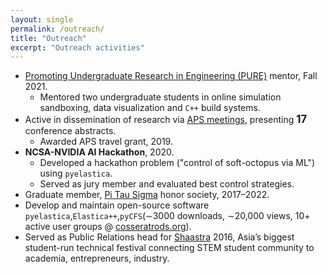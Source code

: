 ```yaml
---
layout: single
permalink: /outreach/
title: "Outreach"
excerpt: "Outreach activities"
---
```


- [Promoting Undergraduate Research in Engineering (PURE)](http://web.archive.org/web/20220102070306/https://pure.engr.illinois.edu/mentors/) mentor, Fall 2021.
	- Mentored two undergraduate students in online simulation sandboxing, data visualization and `C++` build systems.
- Active in dissemination of research via [APS meetings](https://www.aps.org/), presenting **<span style="font-size:120%;">17</span>** conference abstracts.
	- Awarded APS travel grant, 2019.
- **NCSA-NVIDIA AI Hackathon**, 2020.
	- Developed a hackathon problem ("control of soft-octopus via ML") using `pyelastica`.
	- Served as jury member and evaluated best control strategies.
- Graduate member, [Pi Tau Sigma](https://pitausigma.mechse.illinois.edu/) honor society, 2017–2022.
- Develop and maintain open-source software `pyelastica`,`Elastica++`,`pyCFS`(∼3000 downloads, ∼20,000 views, 10+ active user groups @ [cosseratrods.org](https://www.cosseratrods.org/)).
- Served as Public Relations head for [Shaastra](https://www.shaastra.org/) 2016, Asia’s biggest student-run technical festival connecting STEM student community to academia, entrepreneurs, industry.
